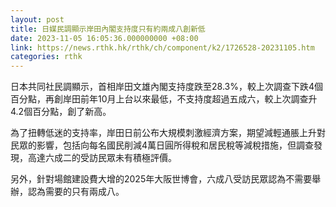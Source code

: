 ```yaml
---
layout: post
title: 日媒民調顯示岸田內閣支持度只有約兩成八創新低
date: 2023-11-05 16:05:36.000000000 +08:00
link: https://news.rthk.hk/rthk/ch/component/k2/1726528-20231105.htm
categories: rthk
---
```


日本共同社民調顯示，首相岸田文雄內閣支持度跌至28.3%，較上次調查下跌4個百分點，再創岸田前年10月上台以來最低，不支持度超過五成六，較上次調查升4.2個百分點，創了新高。

為了扭轉低迷的支持率，岸田日前公布大規模刺激經濟方案，期望減輕通脹上升對民眾的影響，包括向每名國民削減4萬日圓所得稅和居民稅等減稅措施，但調查發現，高達六成二的受訪民眾未有積極評價。

另外，針對場館建設費大增的2025年大阪世博會，六成八受訪民眾認為不需要舉辦，認為需要的只有兩成八。
